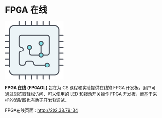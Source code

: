 # FPGA 在线

![LOGO](../images/fpgaol_logo.png)

**FPGA 在线 (FPGAOL)** 旨在为 CS 课程和实验提供在线的 FPGA 开发板，用户可通过浏览器轻松访问、可以使用的 LED 和拨动开关操作 FPGA 开发板，而基于采样的波形图也有助于开发和调试。

FPGA在线页面：<http://202.38.79.134>
